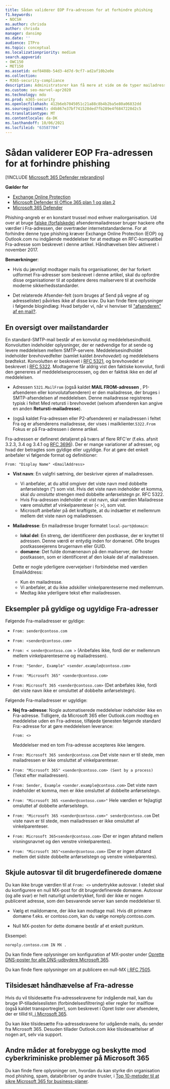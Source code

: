 ```yaml
---
title: Sådan validerer EOP Fra-adressen for at forhindre phishing
f1.keywords:
- NOCSH
ms.author: chrisda
author: chrisda
manager: dansimp
ms.date: ''
audience: ITPro
ms.topic: conceptual
ms.localizationpriority: medium
search.appverid:
- OWC150
- MET150
ms.assetid: eef8408b-54d3-4d7d-9cf7-ad2af10b2e0e
ms.collection:
- M365-security-compliance
description: Administratorer kan få mere at vide om de typer mailadresser, der accepteres eller afvises af Exchange Online Protection (EOP) og Outlook.com for at forhindre phishing.
ms.custom: seo-marvel-apr2020
ms.technology: mdo
ms.prod: m365-security
ms.openlocfilehash: 412b6eb7045051c21a88c8b4b2ba5e80a06832dd
ms.sourcegitcommit: d4b867e37bf741528ded7fb289e4f6847228d2c5
ms.translationtype: MT
ms.contentlocale: da-DK
ms.lasthandoff: 10/06/2021
ms.locfileid: "63587704"
---
```

# <a name="how-eop-validates-the-from-address-to-prevent-phishing"></a>Sådan validerer EOP Fra-adressen for at forhindre phishing

[!INCLUDE [Microsoft 365 Defender rebranding](../includes/microsoft-defender-for-office.md)]

**Gælder for**
- [Exchange Online Protection](exchange-online-protection-overview.md)
- [Microsoft Defender til Office 365 plan 1 og plan 2](defender-for-office-365.md)
- [Microsoft 365 Defender](../defender/microsoft-365-defender.md)

Phishing-angreb er en konstant trussel mod enhver mailorganisation. Ud over at bruge [falske (forfalskede)](anti-spoofing-protection.md) afsendermailadresser bruger hackere ofte værdier i Fra-adressen, der overtræder internetstandarderne. For at forhindre denne type phishing kræver Exchange Online Protection (EOP) og Outlook.com nu indgående meddelelser for at medtage en RFC-kompatibel Fra-adresse som beskrevet i denne artikel. Håndhævelsen blev aktiveret i november 2017.

**Bemærkninger**:

- Hvis du jævnligt modtager mails fra organisationer, der har forkert udformet Fra-adresser som beskrevet i denne artikel, skal du opfordre disse organisationer til at opdatere deres mailservere til at overholde moderne sikkerhedsstandarder.

- Det relaterede Afsender-felt (som bruges af Send på vegne af og adresselister) påvirkes ikke af disse krav. Du kan finde flere oplysninger i følgende blogindlæg: Hvad betyder vi, når vi henviser til ["afsenderen" af en mail?](/archive/blogs/tzink/what-do-we-mean-when-we-refer-to-the-sender-of-an-email).

## <a name="an-overview-of-email-message-standards"></a>En oversigt over mailstandarder

En standard-SMTP-mail består af en konvolut *og* meddelelsesindhold. Konvolutten indeholder oplysninger, der er nødvendige for at sende og levere meddelelsen mellem SMTP-servere. Meddelelsesindholdet indeholder brevhovedfelter (samlet kaldet *brevhovedet*) og meddelelsens brødtekst. Konvolutten er beskrevet i [RFC 5321](https://tools.ietf.org/html/rfc5321), og brevhovedet er beskrevet i [RFC 5322](https://tools.ietf.org/html/rfc5322). Modtagerne får aldrig vist den faktiske konvolut, fordi den genereres af meddelelsesprocessen, og den er faktisk ikke en del af meddelelsen.

- Adressen `5321.MailFrom` (også kaldet **MAIL FROM-adressen** , P1-afsenderen eller konvolutafsenderen) er den mailadresse, der bruges i SMTP-afsendelsen af meddelelsen. Denne mailadresse registreres typisk i feltet Med retursti i brevhovedet (selvom afsenderen kan angive en anden  **Retursti-mailadresse**).

- (også kaldet Fra-adressen eller P2-afsenderen) er mailadressen i feltet Fra og  er afsenderens mailadresse, der vises i mailklienter.`5322.From` Fokus er på Fra-adressen i denne artikel.

Fra-adressen er defineret detaljeret på tværs af flere RFC'er (f.eks. afsnit 3.2.3, 3.4 og 3.4.1 og [RFC 3696](https://tools.ietf.org/html/rfc3696)). Der er mange variationer af adresser, og hvad der betragtes som gyldige eller ugyldige. For at gøre det enkelt anbefaler vi følgende format og definitioner:

`From: "Display Name" <EmailAddress>`

- **Vist navn**: En valgfri sætning, der beskriver ejeren af mailadressen.

  - Vi anbefaler, at du altid omgiver det viste navn med dobbelte anførselstegn (") som vist. Hvis det viste navn indeholder et komma, skal _du omslutte_ strengen med dobbelte anførselstegn pr. RFC 5322.
  - Hvis Fra-adressen indeholder et vist navn, skal værdien Mailadresse være omsluttet af vinkelparenteser (< >), som vist.
  - Microsoft anbefaler på det kraftigste, at du indsætter et mellemrum mellem det viste navn og mailadressen.

- **Mailadresse**: En mailadresse bruger formatet `local-part@domain`:

  - **lokal del**: En streng, der identificerer den postkasse, der er knyttet til adressen. Denne værdi er entydig inden for domænet. Ofte bruges postkasseejerens brugernavn eller GUID.
  - **domæne**: Det fulde domænenavn på den mailserver, der hoster postkassen, som er identificeret af den lokale del af mailadressen.

  Dette er nogle yderligere overvejelser i forbindelse med værdien EmailAddress:

  - Kun én mailadresse.
  - Vi anbefaler, at du ikke adskiller vinkelparenteserne med mellemrum.
  - Medtag ikke yderligere tekst efter mailadressen.

## <a name="examples-of-valid-and-invalid-from-addresses"></a>Eksempler på gyldige og ugyldige Fra-adresser

Følgende Fra-mailadresser er gyldige:

- `From: sender@contoso.com`

- `From: <sender@contoso.com>`

- `From: < sender@contoso.com >` (Anbefales ikke, fordi der er mellemrum mellem vinkelparenteserne og mailadressen).

- `From: "Sender, Example" <sender.example@contoso.com>`

- `From: "Microsoft 365" <sender@contoso.com>`

- `From: Microsoft 365 <sender@contoso.com>` (Det anbefales ikke, fordi det viste navn ikke er omsluttet af dobbelte anførselstegn).

Følgende Fra-mailadresser er ugyldige:

- **Nej fra-adresse**: Nogle automatiserede meddelelser indeholder ikke en Fra-adresse. Tidligere, da Microsoft 365 eller Outlook.com modtog en meddelelse uden en Fra-adresse, tilføjede tjenesten følgende standard Fra:-adresse for at gøre meddelelsen leverance:

  `From: <>`

  Meddelelser med en tom Fra-adresse accepteres ikke længere.

- `From: Microsoft 365 sender@contoso.com` Det viste navn er til stede, men mailadressen er ikke omsluttet af vinkelparenteser.

- `From: "Microsoft 365" <sender@contoso.com> (Sent by a process)` (Tekst efter mailadressen).

- `From: Sender, Example <sender.example@contoso.com>` Det viste navn indeholder et komma, men er ikke omsluttet af dobbelte anførselstegn.

- `From: "Microsoft 365 <sender@contoso.com>"` Hele værdien er fejlagtigt omsluttet af dobbelte anførselstegn.

- `From: "Microsoft 365 <sender@contoso.com>" sender@contoso.com` Det viste navn er til stede, men mailadressen er ikke omsluttet af vinkelparenteser.

- `From: Microsoft 365<sender@contoso.com>` (Der er ingen afstand mellem visningsnavnet og den venstre vinkelparentes).

- `From: "Microsoft 365"<sender@contoso.com>` (Der er ingen afstand mellem det sidste dobbelte anførselstegn og venstre vinkelparentes).

## <a name="suppress-auto-replies-to-your-custom-domain"></a>Skjule autosvar til dit brugerdefinerede domæne

Du kan ikke bruge værdien til at `From: <>` undertrykke autosvar. I stedet skal du konfigurere en null MX-post for dit brugerdefinerede domæne. Autosvar (og alle svar) er helt naturligt undertrykket, fordi der ikke er nogen publiceret adresse, som den besvarende server kan sende meddelelser til.

- Vælg et maildomæne, der ikke kan modtage mail. Hvis dit primære domæne f.eks. er contoso.com, kan du vælge noreply.contoso.com.

- Null MX-posten for dette domæne består af et enkelt punktum.

Eksempel:

```text
noreply.contoso.com IN MX .
```

Du kan finde flere oplysninger om konfiguration af MX-poster under [Oprette DNS-poster for alle DNS-udbydere Microsoft 365](../../admin/get-help-with-domains/create-dns-records-at-any-dns-hosting-provider.md).

Du kan finde flere oplysninger om at publicere en null-MX [i RFC 7505](https://tools.ietf.org/html/rfc7505).

## <a name="override-from-address-enforcement"></a>Tilsidesæt håndhævelse af Fra-adresse

Hvis du vil tilsidesætte Fra-adressekravene for indgående mail, kan du bruge IP-tilladelseslisten (forbindelsesfiltrering) eller regler for mailflow (også kaldet transportregler), som beskrevet i Opret lister over afsendere, der er tillid til[, i Microsoft 365](create-safe-sender-lists-in-office-365.md).

Du kan ikke tilsidesætte Fra-adressekravene for udgående mails, du sender fra Microsoft 365. Desuden tillader Outlook.com ikke tilsidesættelser af nogen art, selv via support.

## <a name="other-ways-to-prevent-and-protect-against-cybercrimes-in-microsoft-365"></a>Andre måder at forebygge og beskytte mod cyberkriminiske problemer på Microsoft 365

Du kan finde flere oplysninger om, hvordan du kan styrke din organisation mod phishing, spam, databribriser og andre trusler, i [Top 10-metoder til at sikre Microsoft 365 for business-planer](../../admin/security-and-compliance/secure-your-business-data.md).